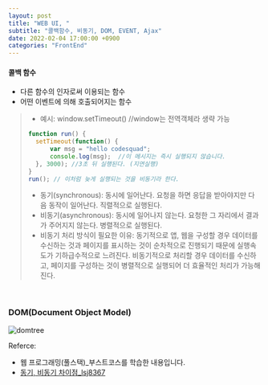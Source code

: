 ```yaml
---
layout: post
title: "WEB UI, "
subtitle: "콜백함수, 비동기, DOM, EVENT, Ajax"
date: 2022-02-04 17:00:00 +0900
categories: "FrontEnd"
---
```


#### 콜백 함수
- 다른 함수의 인자로써 이용되는 함수
- 어떤 이벤트에 의해 호출되어지는 함수
> - 예시: window.setTimeout() //window는 전역객체라 생략 가능
> ```javascript
> function run() {
>   setTimeout(function() {
>       var msg = "hello codesquad";
>       console.log(msg);  //이 메시지는 즉시 실행되지 않습니다.
>   }, 3000); //3초 뒤 실행된다. (지연실행)
>}
> run(); // 이처럼 늦게 실행되는 것을 비동기라 한다. 
> ```
> - 동기(synchronous): 동시에 일어난다. 요청을 하면 응답을 받아야지만 다음 동작이 일어난다. 직렬적으로 실행된다.
> - 비동기(asynchronous): 동시에 일어나지 않는다. 요청한 그 자리에서 결과가 주어지지 않는다. 병렬적으로 실행된다. 
> - 비동기 처리 방식이 필요한 이유: 동기적으로 앱, 웹을 구성할 경우 데이터를 수신하는 것과 페이지를 표시하는 것이 순차적으로 진행되기 때문에 실행속도가 기하급수적으로 느려진다. 비동기적으로 처리할 경우 데이터를 수신하고, 페이지를 구성하는 것이 병렬적으로 실행되어 더 효율적인 처리가 가능해진다. 

<br>

### DOM(Document Object Model)

![domtree](/img/posts/weebandui/domtree.png)



Referce:
- 웹 프로그래밍(풀스택)_부스트코스를 학습한 내용입니다.
- [동기, 비동기 차이점_lsj8367](https://velog.io/@lsj8367/Javascript-%EB%8F%99%EA%B8%B0%EC%99%80-%EB%B9%84%EB%8F%99%EA%B8%B0%EB%B0%A9%EC%8B%9D%EC%9D%98-%EC%B0%A8%EC%9D%B4%EC%A0%90)